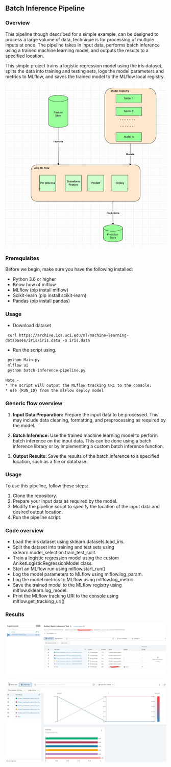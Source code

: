 ## Batch Inference Pipeline

### Overview

This pipeline though described for a simple example, can be designed to process a large volume of data, technique is for processing of multiple inputs at once. The pipeline takes in input data, performs batch inference using a trained machine learning model, and outputs the results to a specified location.

This simple project trains a logistic regression model using the iris dataset, splits the data into training and testing sets, logs the model parameters and metrics to MLflow, and saves the trained model to the MLflow local registry.


![alt text](https://github.com/aniket-work/batch-inference-pipeline/blob/main/flow_arch.jpg?raw=true)

### Prerequisites

Before we begin, make sure you have the following installed:

 - Python 3.6 or higher
 - Know how of mlflow
 - MLflow (pip install mlflow)
 - Scikit-learn (pip install scikit-learn)
 - Pandas (pip install pandas)

### Usage
 - Download dataset
 ```bash:
  curl https://archive.ics.uci.edu/ml/machine-learning-databases/iris/iris.data -o iris.data
```
 
 - Run the script using.
  ```python
   python Main.py
   mlflow ui
   python batch-inference-pipeline.py
  ```
   
    Note - 
    * The script will output the MLflow tracking URI to the console.
    * use {RUN_ID} from the mlFlow deploy model 

### Generic flow overview

1. **Input Data Preparation:** Prepare the input data to be processed. This may include data cleaning, formatting, and preprocessing as required by the model.

2. **Batch Inference:** Use the trained machine learning model to perform batch inference on the input data. This can be done using a batch inference library or by implementing a custom batch inference function.

3. **Output Results:** Save the results of the batch inference to a specified location, such as a file or database.

### Usage

To use this pipeline, follow these steps:

1. Clone the repository.
2. Prepare your input data as required by the model.
3. Modify the pipeline script to specify the location of the input data and desired output location.
4. Run the pipeline script.

### Code overview
 - Load the iris dataset using sklearn.datasets.load_iris.
 - Split the dataset into training and test sets using sklearn.model_selection.train_test_split.
 - Train a logistic regression model using the custom AniketLogisticRegressionModel class.
 - Start an MLflow run using mlflow.start_run().
 - Log the model parameters to MLflow using mlflow.log_param.
 - Log the model metrics to MLflow using mlflow.log_metric.
 - Save the trained model to the MLflow registry using mlflow.sklearn.log_model.
 - Print the MLflow tracking URI to the console using mlflow.get_tracking_uri()

### Results

![alt text](https://github.com/aniket-work/batch-inference-pipeline/blob/main/flow_run_model_deploy_n_inference.jpg)

![alt text](https://github.com/aniket-work/batch-inference-pipeline/blob/main/metric_stats.jpg)
